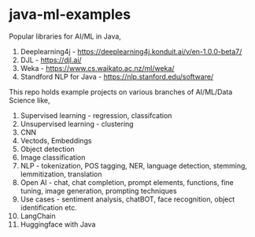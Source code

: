 # java-ml-examples

Popular libraries for AI/ML in Java,
1. Deeplearning4j - https://deeplearning4j.konduit.ai/v/en-1.0.0-beta7/
2. DJL - https://djl.ai/
3. Weka - https://www.cs.waikato.ac.nz/ml/weka/
4. Standford NLP for Java - https://nlp.stanford.edu/software/ 

This repo holds example projects on various branches of AI/ML/Data Science like,
1. Supervised learning - regression, classifcation
2. Unsupervised learning - clustering
3. CNN
4. Vectods, Embeddings
5. Object detection
6. Image classification
7. NLP - tokenization, POS tagging, NER, language detection, stemming, lemmitization, translation
8. Open AI - chat, chat completion, prompt elements, functions, fine tuning, image generation, prompting techniques
9. Use cases - sentiment analysis, chatBOT, face recognition, object identification etc.
10. LangChain
11. Huggingface with Java
